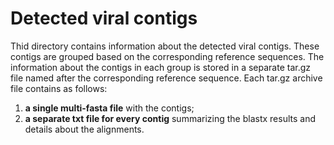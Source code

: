 # Detected viral contigs

Thid directory contains information about the detected viral contigs. These contigs are grouped based on the corresponding reference sequences.
The information about the contigs in each group is stored in a separate tar.gz file named after the corresponding reference sequence.
Each tar.gz archive file contains as follows:
1. __a single multi-fasta file__ with the contigs;
2. __a separate txt file for every contig__ summarizing the blastx results and details about the alignments.  
